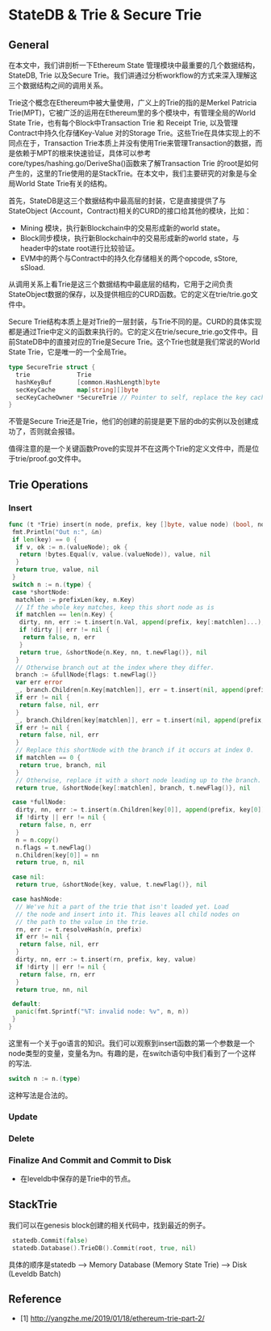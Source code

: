 # StateDB & Trie & Secure Trie

## General

在本文中，我们讲剖析一下Ethereum State 管理模块中最重要的几个数据结构，StateDB, Trie 以及Secure Trie。我们讲通过分析workflow的方式来深入理解这三个数据结构之间的调用关系。

Trie这个概念在Ethereum中被大量使用，广义上的Trie的指的是Merkel Patricia Trie(MPT)，它被广泛的运用在Ethereum里的多个模块中，有管理全局的World State Trie，也有每个Block中Transaction Trie 和 Receipt Trie, 以及管理Contract中持久化存储Key-Value 对的Storage Trie。这些Trie在具体实现上的不同点在于，Transaction Trie本质上并没有使用Trie来管理Transaction的数据，而是依赖于MPT的根来快速验证，具体可以参考core/types/hashing.go/DeriveSha()函数来了解Transaction Trie 的root是如何产生的，这里的Trie使用的是StackTrie。在本文中，我们主要研究的对象是与全局World State Trie有关的结构。

首先，StateDB是这三个数据结构中最高层的封装，它是直接提供了与StateObject (Account，Contract)相关的CURD的接口给其他的模块，比如：

- Mining 模块，执行新Blockchain中的交易形成新的world state。
- Block同步模块，执行新Blockchain中的交易形成新的world state，与header中的state root进行比较验证。
- EVM中的两个与Contract中的持久化存储相关的两个opcode, sStore, sSload.

从调用关系上看Trie是这三个数据结构中最底层的结构，它用于之间负责StateObject数据的保存，以及提供相应的CURD函数。它的定义在trie/trie.go文件中。

Secure Trie结构本质上是对Trie的一层封装，与Trie不同的是。CURD的具体实现都是通过Trie中定义的函数来执行的。它的定义在trie/secure_trie.go文件中。目前StateDB中的直接对应的Trie是Secure Trie。这个Trie也就是我们常说的World State Trie，它是唯一的一个全局Trie。

```go
type SecureTrie struct {
  trie             Trie
  hashKeyBuf       [common.HashLength]byte
  secKeyCache      map[string][]byte
  secKeyCacheOwner *SecureTrie // Pointer to self, replace the key cache on mismatch
}
```

不管是Secure Trie还是Trie，他们的创建的前提是更下层的db的实例以及创建成功了，否则就会报错。

值得注意的是一个关键函数Prove的实现并不在这两个Trie的定义文件中，而是位于trie/proof.go文件中。

## Trie Operations

### Insert

```go
func (t *Trie) insert(n node, prefix, key []byte, value node) (bool, node, error) {
 fmt.Println("Out n:", &n)
 if len(key) == 0 {
  if v, ok := n.(valueNode); ok {
   return !bytes.Equal(v, value.(valueNode)), value, nil
  }
  return true, value, nil
 }
 switch n := n.(type) {
 case *shortNode:
  matchlen := prefixLen(key, n.Key)
  // If the whole key matches, keep this short node as is
  if matchlen == len(n.Key) {
   dirty, nn, err := t.insert(n.Val, append(prefix, key[:matchlen]...), key[matchlen:], value)
   if !dirty || err != nil {
    return false, n, err
   }
   return true, &shortNode{n.Key, nn, t.newFlag()}, nil
  }
  // Otherwise branch out at the index where they differ.
  branch := &fullNode{flags: t.newFlag()}
  var err error
  _, branch.Children[n.Key[matchlen]], err = t.insert(nil, append(prefix, n.Key[:matchlen+1]...), n.Key[matchlen+1:], n.Val)
  if err != nil {
   return false, nil, err
  }
  _, branch.Children[key[matchlen]], err = t.insert(nil, append(prefix, key[:matchlen+1]...), key[matchlen+1:], value)
  if err != nil {
   return false, nil, err
  }
  // Replace this shortNode with the branch if it occurs at index 0.
  if matchlen == 0 {
   return true, branch, nil
  }
  // Otherwise, replace it with a short node leading up to the branch.
  return true, &shortNode{key[:matchlen], branch, t.newFlag()}, nil

 case *fullNode:
  dirty, nn, err := t.insert(n.Children[key[0]], append(prefix, key[0]), key[1:], value)
  if !dirty || err != nil {
   return false, n, err
  }
  n = n.copy()
  n.flags = t.newFlag()
  n.Children[key[0]] = nn
  return true, n, nil

 case nil:
  return true, &shortNode{key, value, t.newFlag()}, nil

 case hashNode:
  // We've hit a part of the trie that isn't loaded yet. Load
  // the node and insert into it. This leaves all child nodes on
  // the path to the value in the trie.
  rn, err := t.resolveHash(n, prefix)
  if err != nil {
   return false, nil, err
  }
  dirty, nn, err := t.insert(rn, prefix, key, value)
  if !dirty || err != nil {
   return false, rn, err
  }
  return true, nn, nil

 default:
  panic(fmt.Sprintf("%T: invalid node: %v", n, n))
 }
}
```

这里有一个关于go语言的知识。我们可以观察到insert函数的第一个参数是一个node类型的变量，变量名为n。有趣的是，在switch语句中我们看到了一个这样的写法.

```go
switch n := n.(type)
```

这种写法是合法的。

### Update

### Delete

### Finalize And Commit and Commit to Disk

- 在leveldb中保存的是Trie中的节点。

## StackTrie

我们可以在genesis block创建的相关代码中，找到最近的例子。

```go
 statedb.Commit(false)
 statedb.Database().TrieDB().Commit(root, true, nil)
```

具体的顺序是statedb --> Memory Database (Memory State Trie) --> Disk (Leveldb Batch)

## Reference

- [1] <http://yangzhe.me/2019/01/18/ethereum-trie-part-2/>
